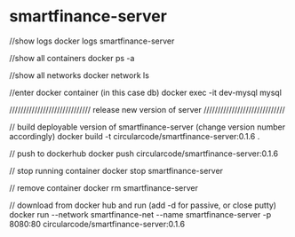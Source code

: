 # smartfinance-server

//show logs
docker logs smartfinance-server

//show all containers
docker ps -a

//show all networks
docker network ls

//enter docker container (in this case db)
docker exec -it dev-mysql mysql

/////////////////////////////
release new version of server
/////////////////////////////

// build deployable version of smartfinance-server (change version number accordingly)
docker build -t circularcode/smartfinance-server:0.1.6 .

// push to dockerhub
docker push circularcode/smartfinance-server:0.1.6

// stop running container
docker stop smartfinance-server

// remove container
docker rm smartfinance-server

// download from docker hub and run (add -d for passive, or close putty)
docker run --network smartfinance-net --name smartfinance-server -p 8080:80 circularcode/smartfinance-server:0.1.6